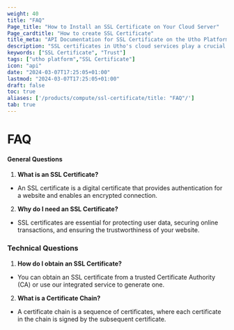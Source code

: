 ```yaml
---
weight: 40
title: "FAQ"
Page_title: "How to Install an SSL Certificate on Your Cloud Server"
Page_cardtitle: "How to create SSL Certificate"
title_meta: "API Documentation for SSL Certificate on the Utho Platform"
description: "SSL certificates in Utho's cloud services play a crucial role in securing data transmissions and establishing trust between clients and cloud applications. These certificates enable encrypted connections (HTTPS) to protect sensitive information and ensure data integrity across Utho's cloud infrastructure."
keywords: ["SSL Certificate", "Trust"]
tags: ["utho platform","SSL Certificate"]
icon: "api"
date: "2024-03-07T17:25:05+01:00"
lastmod: "2024-03-07T17:25:05+01:00"
draft: false
toc: true
aliases: ['/products/compute/ssl-certificate/title: "FAQ"/']
tab: true
--- 
```


# FAQ
#### General Questions
1. **What is an SSL Certificate?**

- An SSL certificate is a digital certificate that provides authentication for a website and enables an encrypted connection.
2. **Why do I need an SSL Certificate?**

- SSL certificates are essential for protecting user data, securing online transactions, and ensuring the trustworthiness of your website.
### Technical Questions
1. **How do I obtain an SSL Certificate?**

- You can obtain an SSL certificate from a trusted Certificate Authority (CA) or use our integrated service to generate one.
2. **What is a Certificate Chain?**

- A certificate chain is a sequence of certificates, where each certificate in the chain is signed by the subsequent certificate.